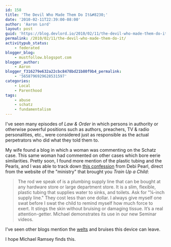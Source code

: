 ```yaml
---
id: 158
title: 'The Devil Who Made Them Do It&#8230;'
date: '2010-02-11T22:39:00-08:00'
author: 'Aaron Lord'
layout: post
guid: 'https://blog.devlord.io/2010/02/11/the-devil-who-made-them-do-it/'
permalink: /2010/02/11/the-devil-who-made-them-do-it/
activitypub_status:
    - federated
blogger_blog:
    - mustfollow.blogspot.com
blogger_author:
    - Aaron
blogger_f316279e632a22cbc8478bd21b80f9b4_permalink:
    - '5658796929628531597'
categories:
    - Local
    - Parenthood
tags:
    - abuse
    - schatz
    - fundamentalism
---
```


I've seen many episodes of <em>Law &amp; Order</em> in which persons in authority or otherwise powerful positions such as authors, preachers, TV &amp; radio personalities, etc., were considered just as responsible as the actual perpetrators who did what they told them to.

My wife found a blog in which a woman was commenting on the Schatz case. This same woman had commented on other cases which bore eerie similarities. Pretty soon, I found more mention of the plastic tubing and the Pearls, and I was able to track down <a href="http://www.nogreaterjoy.org/index.php?id=48&amp;tx_ttnews[tt_news]=93&amp;tx_ttnews[backPid]=28&amp;cHash=557f0a0c46#">this confession</a> from Debi Pearl, direct from the website of the "ministry" that brought you <em>Train Up a Child</em>:
<blockquote>The rod we speak of is a plumbing supply line that can be bought at any hardware store or large department store. It is a slim, flexible, plastic tubing that supplies water to sinks, and toilets. Ask for "¼-inch supply line." They cost less than one dollar. I always give myself one swat before I swat the child to remind myself how much force to exert. It stings the skin without bruising or damaging tissue. It’s a real attention-getter. Michael demonstrates its use in our new Seminar videos.</blockquote>
I've seen other blogs mention the <a href="https://www.salon.com/2006/05/25/the_pearls/">welts</a> and <span class="removed_link" title="http://www.tulipgirl.com/mt/archives/001058.html">bruises</span> this device can leave.

I hope Michael Ramsey finds this.